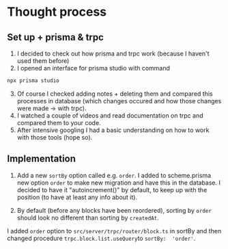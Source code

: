 # Thought process

## Set up + prisma & trpc
1. I decided to check out how prisma and trpc work (because I haven't used them before)
2. I opened an interface for prisma studio with command 

```bash
npx prisma studio
```

3. Of course I checked adding notes + deleting them and compared this processes in database (which changes occured and how those changes were made -> with trpc).
4. I watched a couple of videos and read documentation on trpc and compared them to your code.
5. After intensive googling I had a basic understanding on how to work with those tools (hope so).

## Implementation

1. Add a new `sortBy` option called e.g. `order`.
I added to scheme.prisma  new option `order` to make new migration and have this in the database.
I decided to have it "autoincrement()" by default, to keep up with the position (to have at least any info about it).

2. By default (before any blocks have been reordered), sorting by `order` should look no different than sorting by `createdAt`.
 
 I added `order` option to `src/server/trpc/router/block.ts`  in sortBy and then changed procedure  `trpc.block.list.useQuery`to `sortBy:  'order'`.

 